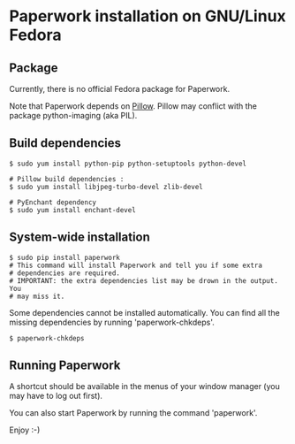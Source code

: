 # Paperwork installation on GNU/Linux Fedora


## Package

Currently, there is no official Fedora package for Paperwork.

Note that Paperwork depends on [Pillow](https://pypi.python.org/pypi/Pillow/).
Pillow may conflict with the package python-imaging (aka PIL).


## Build dependencies

    $ sudo yum install python-pip python-setuptools python-devel

    # Pillow build dependencies :
    $ sudo yum install libjpeg-turbo-devel zlib-devel

    # PyEnchant dependency
    $ sudo yum install enchant-devel


## System-wide installation

    $ sudo pip install paperwork
    # This command will install Paperwork and tell you if some extra
    # dependencies are required.
    # IMPORTANT: the extra dependencies list may be drown in the output. You
    # may miss it.

Some dependencies cannot be installed automatically. You can find all the
missing dependencies by running 'paperwork-chkdeps'.

    $ paperwork-chkdeps


## Running Paperwork

A shortcut should be available in the menus of your window manager (you may
have to log out first).

You can also start Paperwork by running the command 'paperwork'.

Enjoy :-)
